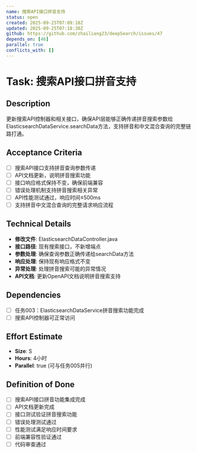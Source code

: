 ```yaml
---
name: 搜索API接口拼音支持
status: open
created: 2025-09-25T07:09:18Z
updated: 2025-09-25T07:18:30Z
github: https://github.com/zhailiang23/deepSearch/issues/47
depends_on: [46]
parallel: true
conflicts_with: []
---
```


# Task: 搜索API接口拼音支持

## Description
更新搜索API控制器和相关接口，确保API层能够正确传递拼音搜索参数给ElasticsearchDataService.searchData方法，支持拼音和中文混合查询的完整链路打通。

## Acceptance Criteria
- [ ] 搜索API接口支持拼音查询参数传递
- [ ] API文档更新，说明拼音搜索功能
- [ ] 接口响应格式保持不变，确保前端兼容
- [ ] 错误处理机制支持拼音搜索相关异常
- [ ] API性能测试通过，响应时间≤500ms
- [ ] 支持拼音中文混合查询的完整请求响应流程

## Technical Details
- **修改文件**: ElasticsearchDataController.java
- **接口路径**: 现有搜索接口，不新增端点
- **参数处理**: 确保查询参数正确传递给searchData方法
- **响应处理**: 保持现有响应格式不变
- **异常处理**: 处理拼音搜索可能的异常情况
- **API文档**: 更新OpenAPI文档说明拼音搜索支持

## Dependencies
- [ ] 任务003：ElasticsearchDataService拼音搜索功能完成
- [ ] 搜索API控制器可正常访问

## Effort Estimate
- **Size**: S
- **Hours**: 4小时
- **Parallel**: true (可与任务005并行)

## Definition of Done
- [ ] 搜索API接口拼音功能集成完成
- [ ] API文档更新完成
- [ ] 接口测试验证拼音搜索功能
- [ ] 错误处理测试通过
- [ ] 性能测试满足响应时间要求
- [ ] 前端兼容性验证通过
- [ ] 代码审查通过